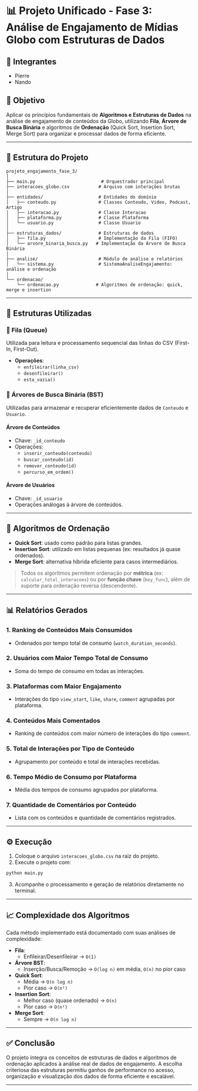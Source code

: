 
# 📊 Projeto Unificado - Fase 3: Análise de Engajamento de Mídias Globo com Estruturas de Dados

## 👥 Integrantes
- Pierre
- Nando  

## 🎯 Objetivo
Aplicar os princípios fundamentais de **Algoritmos e Estruturas de Dados** na análise de engajamento de conteúdos da Globo, utilizando **Fila**, **Árvore de Busca Binária** e algoritmos de **Ordenação** (Quick Sort, Insertion Sort, Merge Sort) para organizar e processar dados de forma eficiente.

---

## 📁 Estrutura do Projeto

```
projeto_engajamento_fase_3/
│
├── main.py                         # Orquestrador principal
├── interacoes_globo.csv           # Arquivo com interações brutas
│
├── entidades/                     # Entidades do domínio
│   ├── conteudo.py                # Classes Conteudo, Video, Podcast, Artigo
│   ├── interacao.py               # Classe Interacao
│   ├── plataforma.py              # Classe Plataforma
│   └── usuario.py                 # Classe Usuario
│
├── estruturas_dados/              # Estruturas de dados
│   ├── fila.py                    # Implementação da Fila (FIFO)
│   └── arvore_binaria_busca.py   # Implementação da Árvore de Busca Binária
│
├── analise/                       # Módulo de análise e relatórios
│   └── sistema.py                 # SistemaAnaliseEngajamento: análise e ordenação
│
└── ordenacao/
    └── ordenacao.py              # Algoritmos de ordenação: quick, merge e insertion
```

---

## 🧠 Estruturas Utilizadas

### 🔁 Fila (Queue)
Utilizada para leitura e processamento sequencial das linhas do CSV (First-In, First-Out).

- **Operações**:
  - `enfileirar(linha_csv)`
  - `desenfileirar()`
  - `esta_vazia()`

### 🌳 Árvores de Busca Binária (BST)
Utilizadas para armazenar e recuperar eficientemente dados de `Conteudo` e `Usuario`.

#### Árvore de Conteúdos
- Chave: `_id_conteudo`
- Operações:
  - `inserir_conteudo(conteudo)`
  - `buscar_conteudo(id)`
  - `remover_conteudo(id)`
  - `percurso_em_ordem()`

#### Árvore de Usuários
- Chave: `_id_usuario`
- Operações análogas à árvore de conteúdos.

---

## 🧮 Algoritmos de Ordenação

- **Quick Sort**: usado como padrão para listas grandes.
- **Insertion Sort**: utilizado em listas pequenas (ex: resultados já quase ordenados).
- **Merge Sort**: alternativa híbrida eficiente para casos intermediários.

> Todos os algoritmos permitem ordenação por **métrica** (ex: `calcular_total_interacoes`) ou por **função chave** (`key_func`), além de suporte para ordenação reversa (descendente).

---

## 📊 Relatórios Gerados

### 1. **Ranking de Conteúdos Mais Consumidos**
- Ordenados por tempo total de consumo (`watch_duration_seconds`).

### 2. **Usuários com Maior Tempo Total de Consumo**
- Soma do tempo de consumo em todas as interações.

### 3. **Plataformas com Maior Engajamento**
- Interações do tipo `view_start`, `like`, `share`, `comment` agrupadas por plataforma.

### 4. **Conteúdos Mais Comentados**
- Ranking de conteúdos com maior número de interações do tipo `comment`.

### 5. **Total de Interações por Tipo de Conteúdo**
- Agrupamento por conteúdo e total de interações recebidas.

### 6. **Tempo Médio de Consumo por Plataforma**
- Média dos tempos de consumo agrupados por plataforma.

### 7. **Quantidade de Comentários por Conteúdo**
- Lista com os conteúdos e quantidade de comentários registrados.

---

## ⚙️ Execução

1. Coloque o arquivo `interacoes_globo.csv` na raiz do projeto.
2. Execute o projeto com:

```bash
python main.py
```

3. Acompanhe o processamento e geração de relatórios diretamente no terminal.

---

## 📈 Complexidade dos Algoritmos

Cada método implementado está documentado com suas análises de complexidade:

- **Fila**:  
  - Enfileirar/Desenfileirar → `O(1)`
- **Árvore BST**:  
  - Inserção/Busca/Remoção → `O(log n)` em média, `O(n)` no pior caso
- **Quick Sort**:  
  - Média → `O(n log n)`  
  - Pior caso → `O(n²)`
- **Insertion Sort**:  
  - Melhor caso (quase ordenado) → `O(n)`  
  - Pior caso → `O(n²)`
- **Merge Sort**:  
  - Sempre → `O(n log n)`

---

## ✅ Conclusão

O projeto integra os conceitos de estruturas de dados e algoritmos de ordenação aplicados à análise real de dados de engajamento. A escolha criteriosa das estruturas permitiu ganhos de performance no acesso, organização e visualização dos dados de forma eficiente e escalável.

---
